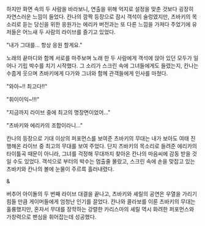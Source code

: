 하지만 화면 속의 두 사람을 바라보니, 연출을 위해 억지로 설정을 맞춘 것보다 굉장히 자연스러운 느낌이 들었다. 
칸나의 깜짝 등장으로 잠시 객석이 술렁였지만, 츠바키의 목소리로 듣는 당신을 위한 응원가는 에리카 버전과는 또 다른 느낌을 가져다 주었기에 유저들은 어느새 두 사람의 라이브를 즐기고 있었다. 

"내가 그대를... 항상 응원 할게요." 

노래의 끝마디와 함께 서로를 마주보며 노래 한 두 사람에게 객석에 앉아 있던 모두가 일어나 기립 박수를 치기 시작했다. 
그 소리가 스크린 속에 그녀들에게도 들렸는지, 칸나는 수줍게 웃으며 츠바키에게 다가와 그녀와 함께 관객들에게 인사를 마쳤다. 

"와아~!! 최고다!!" 

"휘이이익~!!!" 

"지금까지 라이브 중에 최고의 명장면이었어..." 

"츠바키와 에리카의 조합이라니..." 

칸나의 등장으로 기대 이상의 퍼포먼스를 보여준 츠바키의 무대는 내가 보아도 여태 진행해온 라이브 중 최고의 무대를 보여 주었다. 
단지 츠바키의 목소리로 들려준 에리카의 타이틀곡 때문이 아니라, 그녀를 걱정해 무대까지 찾아온 칸나의 마음씨에 감동 받을 것일 수도 있었다. 
객석으로 부터의 박수는 멈출줄 몰랐고, 스크린 속에 손을 맞잡고 있는 츠바키와 칸나의 볼에 눈물이 주르륵 흘러내렸다. 

& 

버추어 아이돌의 두 번째 라이브 대결을 끝나고, 츠바키와 셰릴의 공연은 우열을 가리기 힘들 만큼 게이머들에게 엄청난 인기를 끌었다. 
칸나와 콜라보를 이룬 츠바키의 무대는 훌륭했지만, 혼자서 무대를 장학하는 강렬한 카리스마의 셰릴 역시 화려한 퍼포먼스와 가창력으로 팬심을 휘어잡는데 성공했다. 